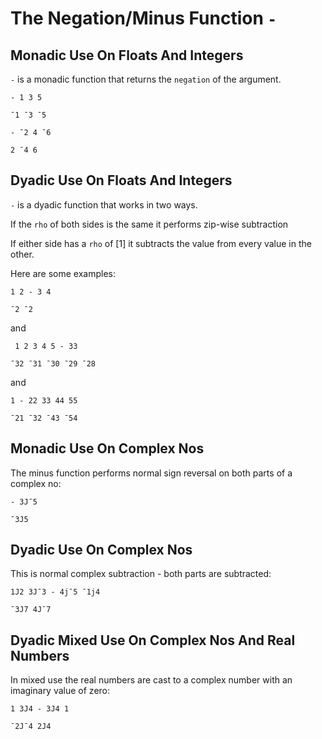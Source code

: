 # The Negation/Minus Function `-`

## Monadic Use On Floats And Integers

`-` is a monadic function that returns the `negation` of the argument.

```pometo
- 1 3 5
```

```pometo_results
¯1 ¯3 ¯5
```

```pometo
- ¯2 4 ¯6
```

```pometo_results
2 ¯4 6
```

## Dyadic Use On Floats And Integers

`-` is a dyadic function that works in two ways.

If the `rho` of both sides is the same it performs zip-wise subtraction

If either side has a `rho` of [1] it subtracts the value from every value in the other.

Here are some examples:

```pometo
1 2 - 3 4
```

```pometo_results
¯2 ¯2
```

and

```pometo
 1 2 3 4 5 - 33
```

```pometo_results
¯32 ¯31 ¯30 ¯29 ¯28
```

and

```pometo
1 - 22 33 44 55
```

```pometo_results
¯21 ¯32 ¯43 ¯54
```

## Monadic Use On Complex Nos

The minus function performs normal sign reversal on both parts of a complex no:

```pometo
- 3J¯5
```

```pometo_results
¯3J5
```

## Dyadic Use On Complex Nos

This is normal complex subtraction - both parts are subtracted:

```pometo
1J2 3J¯3 - 4j¯5 ¯1j4
```

```pometo_results
¯3J7 4J¯7
```

## Dyadic Mixed Use On Complex Nos And Real Numbers

In mixed use the real numbers are cast to a complex number with an imaginary value of zero:

```pometo
1 3J4 - 3J4 1
```

```pometo_results
¯2J¯4 2J4
```
